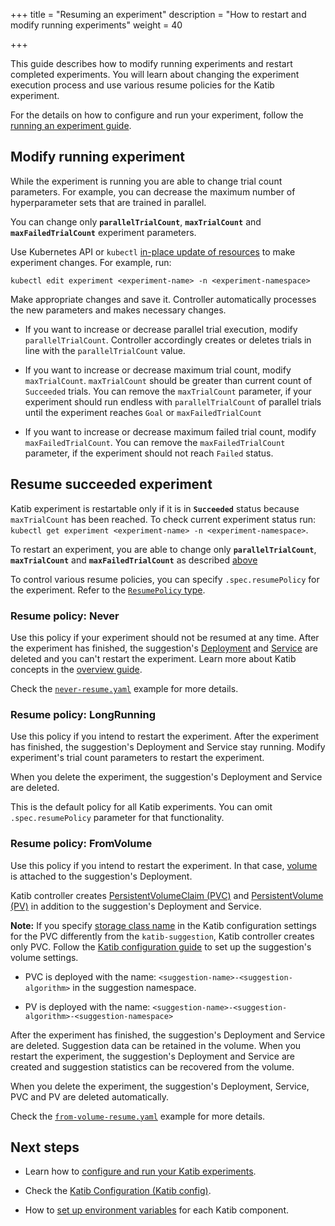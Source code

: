 +++
title = "Resuming an experiment"
description = "How to restart and modify running experiments"
weight = 40
                    
+++

This guide describes how to modify running experiments
and restart completed experiments. You will learn
about changing the experiment execution process and use various
resume policies for the Katib experiment.

For the details on how to configure and run your experiment, follow the
[running an experiment guide](/docs/components/katib/experiment/).

<a id="modify-experiment">

## Modify running experiment

While the experiment is running you are able to change trial count parameters.
For example, you can decrease the maximum number of
hyperparameter sets that are trained in parallel.

You can change only **`parallelTrialCount`**, **`maxTrialCount`** and **`maxFailedTrialCount`**
experiment parameters.

Use Kubernetes API or `kubectl`
[in-place update of resources](https://kubernetes.io/docs/concepts/cluster-administration/manage-deployment/#in-place-updates-of-resources)
to make experiment changes. For example, run:

```
kubectl edit experiment <experiment-name> -n <experiment-namespace>
```

Make appropriate changes and save it. Controller automatically processes
the new parameters and makes necessary changes.

- If you want to increase or decrease parallel trial execution,
  modify `parallelTrialCount`. Controller accordingly creates or
  deletes trials in line with the `parallelTrialCount` value.

- If you want to increase or decrease maximum trial count,
  modify `maxTrialCount`. `maxTrialCount` should be greater than current
  count of `Succeeded` trials. You can remove the `maxTrialCount` parameter,
  if your experiment should run endless with `parallelTrialCount` of parallel
  trials until the experiment reaches `Goal` or `maxFailedTrialCount`

- If you want to increase or decrease maximum failed trial count,
  modify `maxFailedTrialCount`. You can remove the `maxFailedTrialCount`
  parameter, if the experiment should not reach `Failed` status.

## Resume succeeded experiment

Katib experiment is restartable only if it is in **`Succeeded`** status because
`maxTrialCount` has been reached. To check current experiment status run:
`kubectl get experiment <experiment-name> -n <experiment-namespace>`.

To restart an experiment, you are able to change only **`parallelTrialCount`**,
**`maxTrialCount`** and **`maxFailedTrialCount`**
as described [above](#modify-experiment)

To control various resume policies, you can specify `.spec.resumePolicy`
for the experiment.
Refer to the
[`ResumePolicy` type](https://github.com/kubeflow/katib/blob/master/pkg/apis/controller/experiments/v1beta1/experiment_types.go#L58).

### Resume policy: Never

Use this policy if your experiment should not be resumed at any time.
After the experiment has finished,
the suggestion's [Deployment](https://kubernetes.io/docs/concepts/workloads/controllers/deployment/)
and [Service](https://kubernetes.io/docs/concepts/services-networking/service/)
are deleted and you can't restart the experiment.
Learn more about Katib concepts
in the [overview guide](/docs/components/katib/overview/#katib-concepts).

Check the
[`never-resume.yaml`](https://github.com/kubeflow/katib/blob/master/examples/v1beta1/resume-experiment/never-resume.yaml#L20)
example for more details.

### Resume policy: LongRunning

Use this policy if you intend to restart the experiment.
After the experiment has finished, the suggestion's Deployment and Service stay
running. Modify experiment's trial count parameters to restart the experiment.

When you delete the experiment, the suggestion's Deployment and
Service are deleted.

This is the default policy for all Katib experiments.
You can omit `.spec.resumePolicy` parameter for that functionality.

### Resume policy: FromVolume

Use this policy if you intend to restart the experiment.
In that case, [volume](https://kubernetes.io/docs/concepts/storage/volumes/)
is attached to the suggestion's Deployment.

Katib controller creates
[PersistentVolumeClaim (PVC)](https://kubernetes.io/docs/concepts/storage/persistent-volumes/#persistentvolumeclaims)
and
[PersistentVolume (PV)](https://kubernetes.io/docs/concepts/storage/persistent-volumes/#persistent-volumes)
in addition to the suggestion's Deployment and Service.

**Note:** If you specify
[storage class name](https://kubernetes.io/docs/concepts/storage/storage-classes/)
in the Katib configuration settings for the PVC differently from the
`katib-suggestion`, Katib controller creates only PVC. Follow the
[Katib configuration guide](/docs/components/katib/katib-config/#suggestion-volume-settings)
to set up the suggestion's volume settings.

- PVC is deployed with the name: `<suggestion-name>-<suggestion-algorithm>`
  in the suggestion namespace.

- PV is deployed with the name:
  `<suggestion-name>-<suggestion-algorithm>-<suggestion-namespace>`

After the experiment has finished, the suggestion's Deployment and
Service are deleted. Suggestion data can be retained in the volume.
When you restart the experiment, the suggestion's Deployment and Service
are created and suggestion statistics can be recovered from the volume.

When you delete the experiment, the suggestion's Deployment, Service,
PVC and PV are deleted automatically.

Check the
[`from-volume-resume.yaml`](https://github.com/kubeflow/katib/blob/master/examples/v1beta1/resume-experiment/from-volume-resume.yaml#L18)
example for more details.

## Next steps

- Learn how to
  [configure and run your Katib experiments](/docs/components/katib/experiment/).

- Check the
  [Katib Configuration (Katib config)](/docs/components/katib/katib-config/).

- How to [set up environment variables](/docs/components/katib/env-variables/)
  for each Katib component.
